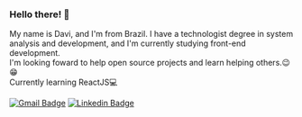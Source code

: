 ### Hello there! 👋

My name is Davi, and I'm from Brazil. I have a technologist degree in system analysis and development, and I'm currently studying front-end development.
<br>I'm looking foward to help open source projects and learn helping others.:wink::grin:
<br>Currently learning ReactJS:computer: 

[![Gmail Badge](https://img.shields.io/badge/-dbs.tj0@gmail.com-c14438?style=flat-square&logo=Gmail&logoColor=white&link=mailto:dbs.tj0@gmail.com)](mailto:dbs.tj0@gmail.com)
[![Linkedin Badge](https://img.shields.io/badge/-LinkedIn-blue?style=flat-square&logo=Linkedin&logoColor=white&link=https://www.linkedin.com/in/davi-santos-a3b494191/)](https://www.linkedin.com/in/davi-santos-a3b494191/)
